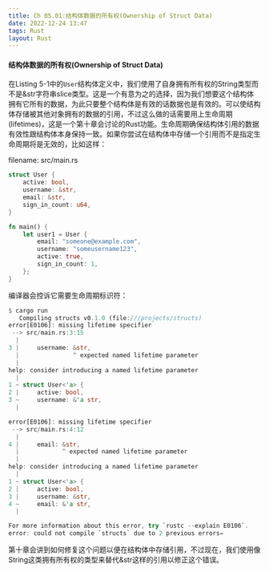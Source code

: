 ```yaml
---
title: Ch 05.01:结构体数据的所有权(Ownership of Struct Data)
date: 2022-12-24 13:47
tags: Rust
layout: Rust
---
```

#### 结构体数据的所有权(Ownership of Struct Data)

在Listing 5-1中的`User`结构体定义中，我们使用了自身拥有所有权的String类型而不是&str字符串slice类型。这是一个有意为之的选择，因为我们想要这个结构体拥有它所有的数据，为此只要整个结构体是有效的话数据也是有效的。可以使结构体存储被其他对象拥有的数据的引用，不过这么做的话需要用上生命周期(lifetimes)，这是一个第十章会讨论的Rust功能。生命周期确保结构体引用的数据有效性跟结构体本身保持一致。如果你尝试在结构体中存储一个引用而不是指定生命周期将是无效的，比如这样：

filename: src/main.rs

```rust
struct User {
    active: bool,
    username: &str,
    email: &str,
    sign_in_count: u64,
}

fn main() {
    let user1 = User {
        email: "someone@example.com",
        username: "someusername123",
        active: true,
        sign_in_count: 1,
    };
}
```

编译器会控诉它需要生命周期标识符：

```rust
$ cargo run
   Compiling structs v0.1.0 (file:///projects/structs)
error[E0106]: missing lifetime specifier
 --> src/main.rs:3:15
  |
3 |     username: &str,
  |               ^ expected named lifetime parameter
  |
help: consider introducing a named lifetime parameter
  |
1 ~ struct User<'a> {
2 |     active: bool,
3 ~     username: &'a str,
  |

error[E0106]: missing lifetime specifier
 --> src/main.rs:4:12
  |
4 |     email: &str,
  |            ^ expected named lifetime parameter
  |
help: consider introducing a named lifetime parameter
  |
1 ~ struct User<'a> {
2 |     active: bool,
3 |     username: &str,
4 ~     email: &'a str,
  |

For more information about this error, try `rustc --explain E0106`.
error: could not compile `structs` due to 2 previous errors=
```

第十章会讲到如何修复这个问题以便在结构体中存储引用，不过现在，我们使用像String这类拥有所有权的类型来替代&str这样的引用以修正这个错误。